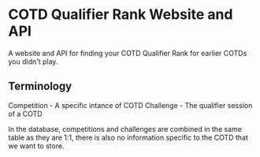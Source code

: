 # COTD Qualifier Rank Website and API

A website and API for finding your COTD Qualifier Rank for earlier COTDs you didn't play.

## Terminology

Competition - A specific intance of COTD
Challenge - The qualifier session of a COTD

In the database, competitions and challenges are combined in the same table as they are 1:1, there is also no information specific to the COTD that we want to store.


